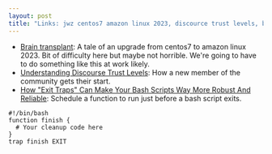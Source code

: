 ```yaml
---
layout: post
title: "Links: jwz centos7 amazon linux 2023, discource trust levels, bash exit trap"
---
```


* [Brain transplant](https://www.jwz.org/blog/2023/07/brain-transplant/): A tale of an upgrade from centos7 to amazon linux 2023. Bit of difficulty here but maybe not horrible. We're going to have to do something like this at work likely.
* [Understanding Discourse Trust Levels](https://blog.discourse.org/2018/06/understanding-discourse-trust-levels/): How a new member of the community gets their start.
* [How "Exit Traps" Can Make Your Bash Scripts Way More Robust And Reliable](http://redsymbol.net/articles/bash-exit-traps/?ck_subscriber_id=512830353): Schedule a function to run just before a bash script exits.

```shell
#!/bin/bash
function finish {
  # Your cleanup code here
}
trap finish EXIT
```